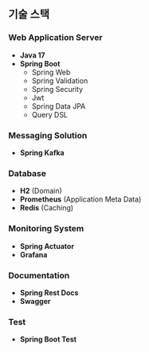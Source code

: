 ## 기술 스택

### Web Application Server
- **Java 17**
- **Spring Boot**
    - Spring Web
    - Spring Validation
    - Spring Security
    - Jwt
    - Spring Data JPA
    - Query DSL

### Messaging Solution
- **Spring Kafka**

### Database
- **H2** (Domain)
- **Prometheus** (Application Meta Data)
- **Redis** (Caching)

### Monitoring System
- **Spring Actuator**
- **Grafana**

### Documentation
- **Spring Rest Docs**
- **Swagger**

### Test
- **Spring Boot Test**
